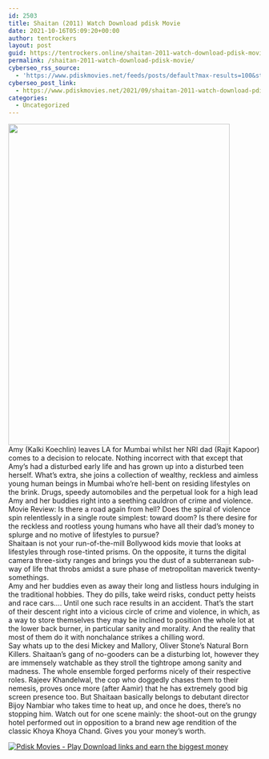 ```yaml
---
id: 2503
title: Shaitan (2011) Watch Download pdisk Movie
date: 2021-10-16T05:09:20+00:00
author: tentrockers
layout: post
guid: https://tentrockers.online/shaitan-2011-watch-download-pdisk-movie/
permalink: /shaitan-2011-watch-download-pdisk-movie/
cyberseo_rss_source:
  - 'https://www.pdiskmovies.net/feeds/posts/default?max-results=100&start-index=301'
cyberseo_post_link:
  - https://www.pdiskmovies.net/2021/09/shaitan-2011-watch-download-pdisk-movie.html
categories:
  - Uncategorized
---
```

<div class="separator">
  <a href="https://1.bp.blogspot.com/-3K58BDLMvj0/YUosT-ap2AI/AAAAAAAAASs/PhxLDTj2SuUqyQR166QHHl4Bf6lijMsrwCLcBGAsYHQ/s867/vrvr.jpg" imageanchor="1"><img loading="lazy" border="0" data-original-height="867" data-original-width="600" height="640" src="https://1.bp.blogspot.com/-3K58BDLMvj0/YUosT-ap2AI/AAAAAAAAASs/PhxLDTj2SuUqyQR166QHHl4Bf6lijMsrwCLcBGAsYHQ/w442-h640/vrvr.jpg" width="442" /></a>
</div>

<div>
  <span>Amy (Kalki Koechlin) leaves LA for Mumbai whilst her NRI dad (Rajit Kapoor) comes to a decision to relocate. Nothing incorrect with that except that Amy&#8217;s had a disturbed early life and has grown up into a disturbed teen herself. What&#8217;s extra, she joins a collection of wealthy, reckless and aimless young human beings in Mumbai who&#8217;re hell-bent on residing lifestyles on the brink. Drugs, speedy automobiles and the perpetual look for a high lead Amy and her buddies right into a seething cauldron of crime and violence.</span>
</div>

<div>
  <span>Movie Review: Is there a road again from hell? Does the spiral of violence spin relentlessly in a single route simplest: toward doom? Is there desire for the reckless and rootless young humans who have all their dad&#8217;s money to splurge and no motive of lifestyles to pursue?</span>
</div>

<div>
  <span>Shaitaan is not your run-of-the-mill Bollywood kids movie that looks at lifestyles through rose-tinted prisms. On the opposite, it turns the digital camera three-sixty ranges and brings you the dust of a subterranean sub-way of life that throbs amidst a sure phase of metropolitan maverick twenty-somethings.&nbsp;</span>
</div>

<div>
  <span>Amy and her buddies even as away their long and listless hours indulging in the traditional hobbies. They do pills, take weird risks, conduct petty heists and race cars&#8230;. Until one such race results in an accident. That&#8217;s the start of their descent right into a vicious circle of crime and violence, in which, as a way to store themselves they may be inclined to position the whole lot at the lower back burner, in particular sanity and morality. And the reality that most of them do it with nonchalance strikes a chilling word.</span>
</div>

<div>
  <span>Say whats up to the desi Mickey and Mallory, Oliver Stone&#8217;s Natural Born Killers. Shaitaan&#8217;s gang of no-gooders can be a disturbing lot, however they are immensely watchable as they stroll the tightrope among sanity and madness. The whole ensemble forged performs nicely of their respective roles. Rajeev Khandelwal, the cop who doggedly chases them to their nemesis, proves once more (after Aamir) that he has extremely good big screen presence too. But Shaitaan basically belongs to debutant director Bijoy Nambiar who takes time to heat up, and once he does, there&#8217;s no stopping him. Watch out for one scene mainly: the shoot-out on the grungy hotel performed out in opposition to a brand new age rendition of the classic Khoya Khoya Chand. Gives you your money&#8217;s worth.</span>
</div>

[![](https://1.bp.blogspot.com/-a93bp85aB6g/YUXjACCiX3I/AAAAAAAAbQE/GHmPI7h0af0tqn6tYzd0cdrDv9Hu9LUSACLcBGAsYHQ/s16000/Play_it_New-removebg-preview.png "Pdisk Movies - Play Download links and earn the biggest money")](https://kofilink.com/1/bnYybDY1MDA0OHR6?dn=1)